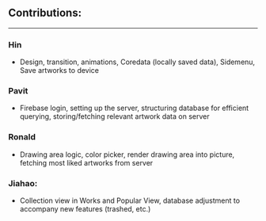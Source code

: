 ## Contributions:
---

### Hin
- Design, transition, animations, Coredata (locally saved data), Sidemenu, Save artworks to device

### Pavit
- Firebase login, setting up the server, structuring database for efficient querying, storing/fetching relevant artwork data on server

### Ronald
- Drawing area logic, color picker, render drawing area into picture, fetching most liked artworks from server

### Jiahao:
- Collection view in Works and Popular View, database adjustment to accompany new features (trashed, etc.)
